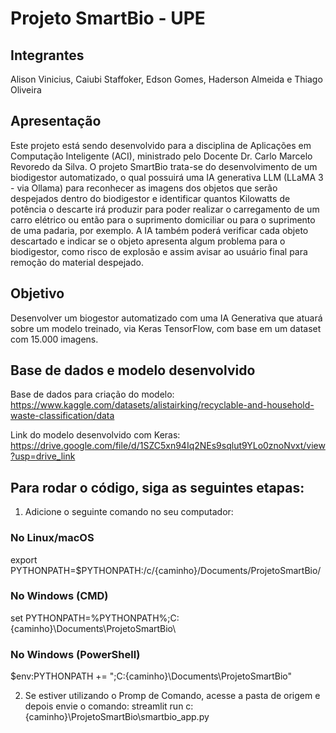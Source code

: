 # Projeto SmartBio - UPE
## Integrantes
Alison Vinicius, Caiubi Staffoker, Edson Gomes, Haderson Almeida e Thiago Oliveira
## Apresentação
Este projeto está sendo desenvolvido para a disciplina de Aplicações em Computação Inteligente (ACI), ministrado pelo Docente Dr. Carlo Marcelo Revoredo da Silva.
O projeto SmartBio trata-se do desenvolvimento de um biodigestor automatizado, o qual possuirá uma IA generativa LLM (LLaMA 3 - via Ollama) para reconhecer as imagens
dos objetos que serão despejados dentro do biodigestor e identificar quantos Kilowatts de potência o descarte irá produzir para poder realizar o carregamento de um carro
elétrico ou então para o suprimento domiciliar ou para o suprimento de uma padaria, por exemplo.
A IA também poderá verificar cada objeto descartado e indicar se o objeto apresenta algum problema para o biodigestor, como risco de explosão e assim avisar ao usuário final
para remoção do material despejado.
## Objetivo
Desenvolver um biogestor automatizado com uma IA Generativa que atuará sobre um modelo treinado, via Keras TensorFlow, com base em um dataset com 15.000 imagens.
## Base de dados e modelo desenvolvido
Base de dados para criação do modelo: https://www.kaggle.com/datasets/alistairking/recyclable-and-household-waste-classification/data

Link do modelo desenvolvido com Keras: https://drive.google.com/file/d/1SZC5xn94Iq2NEs9sqlut9YLo0znoNvxt/view?usp=drive_link

## Para rodar o código, siga as seguintes etapas:
1. Adicione o seguinte comando no seu computador:

### No Linux/macOS
export PYTHONPATH=$PYTHONPATH:/c/{caminho}/Documents/ProjetoSmartBio/

### No Windows (CMD)
set PYTHONPATH=%PYTHONPATH%;C:\{caminho}\Documents\ProjetoSmartBio\

### No Windows (PowerShell)
$env:PYTHONPATH += ";C:\{caminho}\Documents\ProjetoSmartBio\"

2. Se estiver utilizando o Promp de Comando, acesse a pasta de origem e depois envie o comando:
streamlit run c:\{caminho}\ProjetoSmartBio\smartbio_app.py

